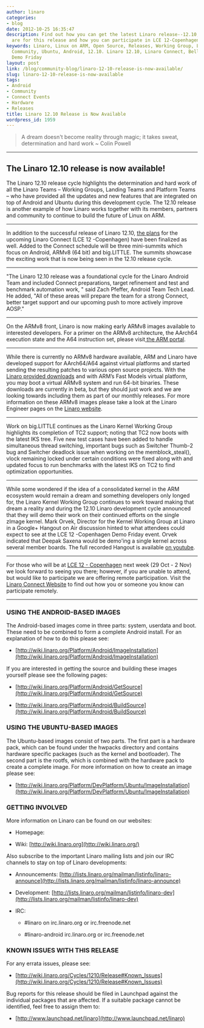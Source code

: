 ```yaml
---
author: linaro
categories:
- blog
date: 2012-10-25 16:35:47
description: Find out how you can get the latest Linaro release--12.10, what the highlights
  are for this release and how you can participate in LCE 12-Copenhagen remotely.
keywords: Linaro, Linux on ARM, Open Source, Releases, Working Group, Landing Teams,
  Community, Ubuntu, Android, 12.10. Linaro 12.10, Linaro Connect, Bella Center, Copenhagen,
  Demo Friday
layout: post
link: /blog/community-blog/linaro-12-10-release-is-now-available/
slug: linaro-12-10-release-is-now-available
tags:
- Android
- Community
- Connect Events
- Hardware
- Releases
title: Linaro 12.10 Release is Now Available
wordpress_id: 1959
---
```


> A dream doesn't become reality through magic; it takes sweat, determination and hard work ~ Colin Powell

* * *

## The Linaro 12.10 release is now available!




The Linaro 12.10 release cycle highlights the determination and hard work of all the Linaro Teams – Working Groups, Landing Teams and Platform Teams – who have provided all the updates and new features that are integrated on top of Android and Ubuntu during this development cycle. The 12.10 release is another example of how Linaro works together with its members, partners and community to continue to build the future of Linux on ARM.

* * *

In addition to the successful release of Linaro 12.10, [the plans](http://connect.linaro.org/resources/#schedule) for the upcoming Linaro Connect (LCE 12 -Copenhagen) have been finalized as well. Added to the Connect schedule will be three mini-summits which focus on Android, ARMv8 (64 bit) and big.LITTLE. The summits showcase the exciting work that is now being seen in the 12.10 release cycle.


* * *


"The Linaro 12.10 release was a foundational cycle for the Linaro Android Team and included Connect preparations, target refinement and test and benchmark automation work, " said Zach Pfeffer, Android Team Tech Lead. He added, "All of these areas will prepare the team for a strong Connect, better target support and our upcoming push to more actively improve AOSP."


* * *


On the ARMv8 front, Linaro is now making early ARMv8 images available to interested developers. For a primer on the ARMv8 architecture, the AArch64 execution state and the A64 instruction set, please visit[ the ARM portal](http://www.arm.com/products/processors/instruction-set-architectures/armv8-architecture.php).


* * *


While there is currently no ARMv8 hardware available, ARM and Linaro have developed support for AArch64/A64 against virtual platforms and started sending the resulting patches to various open source projects. With the [Linaro provided downloads](/linaro-blog/2012/10/25/linaro-armv8-downloads-now-available/) and with ARM’s Fast Models virtual platform, you may boot a virtual ARMv8 system and run 64-bit binaries. These downloads are currently in beta, but they should just work and we are looking towards including them as part of our monthly releases. For more information on these ARMv8 images please take a look at the Linaro Engineer pages on the [Linaro website](/engineering/armv8).


* * *


Work on big.LITTLE continues as the Linaro Kernel Working Group highlights its completion of TC2 support; noting that TC2 now boots with the latest IKS tree. Five new test cases have been added to handle simultaneous thread switching, important bugs such as Switcher Thumb-2 bug and Switcher deadlock issue when working on the memblock_steal(), vlock remaining locked under certain conditions were fixed along with and updated focus to run benchmarks with the latest IKS on TC2 to find optimization opportunities.


* * *


While some wondered if the idea of a consolidated kernel in the ARM ecosystem would remain a dream and something developers only longed for, the Linaro Kernel Working Group continues to work toward making that dream a reality and during the 12.10 Linaro development cycle announced that they will demo their work on their continued efforts on the single zImage kernel. Mark Orvek, Director for the Kernel Working Group at Linaro in a Google+ Hangout on Air discussion hinted to what attendees could expect to see at the LCE 12 -Copenhagen Demo Friday event. Orvek indicated that Deepak Saxena would be demo'ing a single kernel across several member boards. The full recorded Hangout is available [on youtube](http://youtu.be/t71JNNO6IDo).



* * *


For those who will be at [LCE 12 - Copenhagen](http://connect.linaro.org/resources/) next week (29 Oct - 2 Nov) we look forward to seeing you there; however, if you are unable to attend, but would like to participate we are offering remote participation. Visit the [Linaro Connect Website](http://connect.linaro.org/events/lce-12-copenhagen-remote-participation/) to find out how you or someone you know can participate remotely.



* * *


### USING THE ANDROID-BASED IMAGES

The Android-based images come in three parts: system, userdata and boot. These need to be combined to form a complete Android install. For an explanation of how to do this please see:


  * [http://wiki.linaro.org/Platform/Android/ImageInstallation](http://wiki.linaro.org/Platform/Android/ImageInstallation)
  
If you are interested in getting the source and building these images yourself please see the following pages:


  * [http://wiki.linaro.org/Platform/Android/GetSource](http://wiki.linaro.org/Platform/Android/GetSource)


  * [http://wiki.linaro.org/Platform/Android/BuildSource](http://wiki.linaro.org/Platform/Android/BuildSource)

### USING THE UBUNTU-BASED IMAGES

The Ubuntu-based images consist of two parts. The first part is a hardware pack, which can be found under the hwpacks directory and contains hardware specific packages (such as the kernel and bootloader). The second part is the rootfs, which is combined with the hardware pack to create a complete image. For more information on how to create an image please see:

  * [http://wiki.linaro.org/Platform/DevPlatform/Ubuntu/ImageInstallation](http://wiki.linaro.org/Platform/DevPlatform/Ubuntu/ImageInstallation)

### GETTING INVOLVED

More information on Linaro can be found on our websites:

  * Homepage: [](/)


  * Wiki: [http://wiki.linaro.org](http://wiki.linaro.org/)

Also subscribe to the important Linaro mailing lists and join our IRC channels to stay on top of Linaro developments:

  * Announcements: [http://lists.linaro.org/mailman/listinfo/linaro-announce](http://lists.linaro.org/mailman/listinfo/linaro-announce)


  * Development: [http://lists.linaro.org/mailman/listinfo/linaro-dev](http://lists.linaro.org/mailman/listinfo/linaro-dev)


  * IRC:


    * #linaro on irc.linaro.org or irc.freenode.net


    * #linaro-android irc.linaro.org or irc.freenode.net

### KNOWN ISSUES WITH THIS RELEASE

For any errata issues, please see:

  * [http://wiki.linaro.org/Cycles/1210/Release#Known_Issues](http://wiki.linaro.org/Cycles/1210/Release#Known_Issues)

Bug reports for this release should be filed in Launchpad against the individual packages that are affected. If a suitable package cannot be identified, feel free to assign them to:

  * [http://www.launchpad.net/linaro](http://www.launchpad.net/linaro)